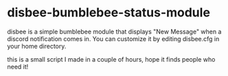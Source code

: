 # disbee-bumblebee-status-module
disbee is a simple bumblebee module that displays "New Message" when a discord notification comes in. You can customize it by editing disbee.cfg in your home directory.

this is a small script I made in a couple of hours, hope it finds people who need it!
